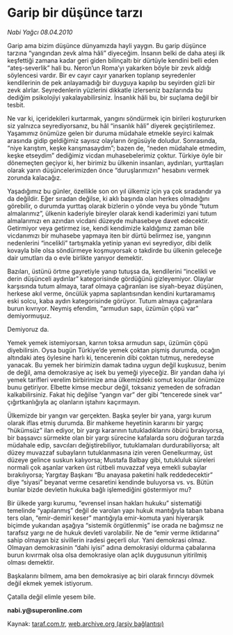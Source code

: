 # Garip bir düşünce tarzı

*Nabi Yağcı 08.04.2010*

<div class="yazi"><p>Garip ama bizim düşünce dünyamızda hayli yaygın. Bu garip düşünce tarzına “yangından zevk alma hâli” diyeceğim. İnsanın belki de daha ateşi ilk keşfettiği zamana kadar geri giden bilinçaltı bir dürtüyle kendini belli eden “ateş-severlik” hali bu. Neron’un Roma’yı yakarken böyle bir zevk aldığı söylencesi vardır. Bir ev cayır cayır yanarken toplanıp seyredenler kendilerinin de pek anlayamadığı bir duyguya kapılıp bu seyirden gizli bir zevk alırlar. Seyredenlerin yüzlerini dikkatle izlerseniz bazılarında bu dediğim psikolojiyi yakalayabilirsiniz. İnsanlık hâli bu, bir suçlama değil bir tesbit. </p>
<p>Ne var ki, içeridekileri kurtarmak, yangını söndürmek için birileri koştururken siz yalnızca seyrediyorsanız, bu hâl “insanlık hâli” diyerek geçiştirilemez. Yaşamımız önümüze gelen bir duruma müdahale etmekle seyirci kalmak arasında gidip geldiğimiz sayısız olayların örgüsüyle doludur. Sonrasında, “niye karıştım, keşke karışmasaydım”; bazen de, “neden müdahale etmedim, keşke etseydim” dediğimiz vicdan muhasebelerimiz çoktur. Türkiye öyle bir dönemeçten geçiyor ki, her birimiz bu ülkenin insanları, aydınları, yurttaşları olarak yarın düşüncelerimizden önce “duruşlarımızın” hesabını vermek zorunda kalacağız. </p>
<p>Yaşadığımız bu günler, özellikle son on yıl ülkemiz için ya çok sıradandır ya da değildir. Eğer sıradan değilse, ki aklı başında olan herkes olmadığını görebilir, o durumda yurttaş olarak bizlerin o yönde veya bu yönde “tutum almalarımız”, ülkenin kaderiyle bireyler olarak kendi kaderimizi yani tutum almalarımızı en azından vicdani düzeyde muhasebeye davet edecektir. Getirmiyor veya getirmez ise, kendi kendimizle kaldığımız zaman bile vicdanımızı bir muhasebe yapmaya iten bir dürtü belirmez ise, yangının nedenlerini “incelikli” tartışmakla yetinip yanan evi seyrediyor, dibi delik kovayla bile olsa söndürmeye koşmuyorsak o takdirde bu ülkenin geleceğe dair umutları da o evle birlikte yanıyor demektir. </p>
<p>Bazıları, üstünü örtme gayretiyle yanıp tutuşsa da, kendilerini “incelikli ve derin düşünceli aydınlar” kategorisinde gördüğünü gizleyemiyor. Olaylar karşısında tutum almaya, taraf olmaya çağıranları ise siyah-beyaz düşünen, herkese akıl verme, öncülük yapma saplantısından kendini kurtaramamış eski solcu, kaba aydın kategorisinde görüyor. Tutum almaya çağıranlara burun kıvrıyor. Neymiş efendim, “armudun sapı, üzümün çöpü var” demiyormuşuz. </p>
<p>Demiyoruz da. </p>
<p>Yemek yemek istemiyorsan, karnın toksa armudun sapı, üzümün çöpü diyebilirsin. Oysa bugün Türkiye’de yemek çoktan pişmiş durumda, ocağın altındaki ateş öylesine harlı ki, tencerenin dibi çoktan tutmuş, neredeyse yanacak. Bu yemek her birimizin damak tadına uygun değil kuşkusuz, benim de değil, ama demokrasiye aç isek bu yemeği yiyeceğiz. Bir yandan daha iyi yemek tarifleri verelim birbirimize ama ülkemizdeki somut koşullar önümüze bunu getiriyor. Elbette kimse mecbur değil, toksanız yemeden de sofradan kalkabilirsiniz. Fakat hiç değilse “yangın var” der gibi “tencerede sinek var” çığırtkanlığıyla aç olanların iştahını kaçırmayın. </p>
<p>Ülkemizde bir yangın var gerçekten. Başka şeyler bir yana, yargı kurum olarak iflas etmiş durumda. Bir mahkeme heyetinin kararını bir yargıç “hükümsüz” ilan ediyor, bir yargı kararının tutukladıklarını öbürü bırakıyorsa, bir başsavcı sürmekte olan bir yargı sürecine kafalarda soru doğuran tarzda müdahale edip, savcıları değiştirebiliyor, tutuklamaları durdurabiliyorsa; alt düzey muvazzaf subayların tutuklanmasına izin veren Genelkurmay, üst düzeye gelince suskun kalıyorsa; Mustafa Balbay gibi, tutukluluk süreleri normali çok aşanlar varken üst rütbeli muvazzaf veya emekli subaylar bırakılıyorsa; Yargıtay Başkanı “Bu anayasa paketini halk reddedecektir” diye “siyasi” beyanat verme cesaretini kendinde buluyorsa vs. vs. Bütün bunlar bizde devletin hukuka bağlı işlemediğini göstermiyor mu?</p>
<p>Bir ülkede yargı kurumu, “evrensel insan hakları hukuku” sistematiği temelinde “yapılanmış” değil de varolan yapı hukuk mantığıyla taban tabana ters olan, “emir-demiri keser” mantığıyla emir-komuta yani hiyerarşik biçimde yukarıdan aşağıya “sistemik örgütlenmiş” ise orada ne bağımsız ne tarafsız yargı ne de hukuk devleti varolabilir. Ne de “emir verme iktidarına” sahip olmayan biz sivillerin iradesi geçerli olur. Yani demokrasi olmaz. Olmayan demokrasinin “dahi iyisi” adına demokrasiyi oldurma çabalarına burun kıvırmak olsa olsa demokrasiye olan açlık duygusunun yitirilmiş olması demektir. </p>
<p>Başkalarını bilmem, ama ben demokrasiye aç biri olarak fırıncıyı dövmek değil ekmek yemek istiyorum. </p>
<p>Çatalla değil elimle yesem bile.</p>
<p><b>nabi.y@superonline.com</b></p></div>

Kaynak: [taraf.com.tr](http://www.taraf.com.tr:80/makale/10802.htm), [web.archive.org (arşiv bağlantısı)](http://web.archive.org/web/20100411202545/http://www.taraf.com.tr:80/makale/10802.htm)
